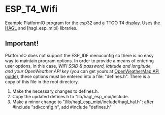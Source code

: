 ESP_T4_Wifi
===========

Example PlatformIO program for the esp32 and a TTGO T4 display. Uses the [HAGL](https://github.com/tuupola/hagl) and [hagl_esp_mipi) libraries. 

Important!
----------

PlatformIO does not support the ESP_IDF menuconfig so there is no easy way to maintain program options. In order to provide a means of entering user options, in this case, *WiFi SSID & password, latitude and longitude, and your OpenWeather API key* (you can get yours at [OpenWeatherMap API guide](https://openweathermap.org/guide)), these options must be entered into a file: "defines.h". There is a copy of this file in the root directory.
1. Make the necessary changes to defines.h.
2. Copy the updated defines.h to "lib/hagl_esp_mpi/include.
3. Make a minor change to "/lib/hagl_esp_mipi/include/hagl_hal.h": after #include "sdkconfig.h", add #include "defines.h"
